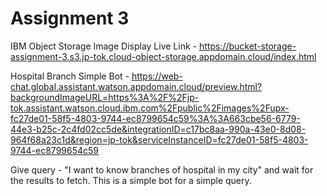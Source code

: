 # Assignment 3


IBM Object Storage Image Display Live Link - https://bucket-storage-assignment-3.s3.jp-tok.cloud-object-storage.appdomain.cloud/index.html


Hospital Branch Simple Bot - https://web-chat.global.assistant.watson.appdomain.cloud/preview.html?backgroundImageURL=https%3A%2F%2Fjp-tok.assistant.watson.cloud.ibm.com%2Fpublic%2Fimages%2Fupx-fc27de01-58f5-4803-9744-ec8799654c59%3A%3A663cbe56-6779-44e3-b25c-2c4fd02cc5de&integrationID=c17bc8aa-990a-43e0-8d08-964f68a23c1d&region=jp-tok&serviceInstanceID=fc27de01-58f5-4803-9744-ec8799654c59

Give query - "I want to know branches of hospital in my city" and wait for the results to fetch. This is a simple bot for a simple query.
